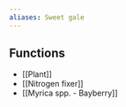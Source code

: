 ```yaml
---
aliases: Sweet gale
---
```

## Functions
- [[Plant]]
- [[Nitrogen fixer]]
- [[Myrica spp. - Bayberry]]